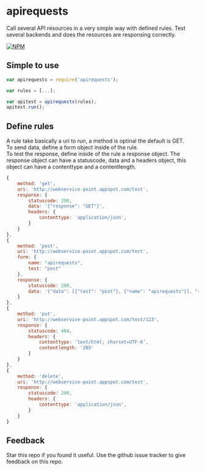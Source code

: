 # apirequests

Call several API resources in a very simple way with defined rules.
Test several backends and does the resources are responsing correctly.

[![NPM](https://nodei.co/npm/apirequests.png?downloads=true&downloadRank=true&stars=true)](https://nodei.co/npm/apirequests/)

## Simple to use

```javascript
var apirequests = require('apirequests');

var rules = [...];

var apitest = apirequests(rules);
apitest.run();
```

## Define rules

A rule take basically a uri to run, a method is optinal the default is GET.  
To send data, define a form object inside of the rule.  
To test the response, define inside of the rule a response object. The response object can have a statuscode, data and a headers object, this object can have a contenttype and a contentlength.

```javascript
{
    method: 'get', 
    uri: 'http://webservice-point.appspot.com/test',
    response: {
        statuscode: 200,
        data: '{"response": "GET"}',
        headers: {
            contenttype: 'application/json',            
        }
    }
},
{
    method: 'post', 
    uri: 'http://webservice-point.appspot.com/test',
    form: {
        name: "apirequests",
        test: "post"
    },
    response: {
        statuscode: 200,
        data: '{"data": [{"test": "post"}, {"name": "apirequests"}], "response": "POST"}'
    }
},
{
    method: 'put', 
    uri: 'http://webservice-point.appspot.com/test/123',
    response: {
        statuscode: 404,
        headers: {
            contenttype: 'text/html; charset=UTF-8',
            contentlength: '285'           
        }
    }
},
{
    method: 'delete', 
    uri: 'http://webservice-point.appspot.com/test',
    response: {
        statuscode: 200,
        headers: {
            contenttype: 'application/json',            
        }
    }
}
```

## Feedback
Star this repo if you found it useful. Use the github issue tracker to give feedback on this repo.